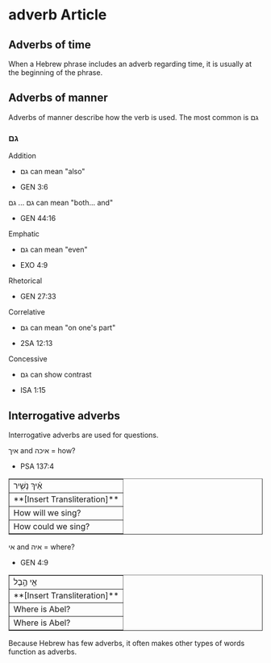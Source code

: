 # adverb Article

## Adverbs of time

When a Hebrew phrase includes an adverb regarding time, it is usually at the beginning of the phrase.

## Adverbs of manner

Adverbs of manner describe how the verb is used. The most common is גם

### גם

Addition

* גם can mean "also"

* GEN 3:6

גם ... גם can mean "both... and" 

* GEN 44:16

Emphatic

* גם can mean "even" 

* EXO 4:9

Rhetorical

* GEN 27:33

Correlative

* גם can mean "on one's part"

* 2SA 12:13

Concessive

* גם can show contrast 

* ISA 1:15

## Interrogative adverbs

Interrogative adverbs are used for questions. 

איך and איכה  = how?

* PSA 137:4
<table border="1" class="docutils">
<colgroup>
<col width="100%" />
</colgroup>
<tbody valign="top">
<tr class="row-odd"><td>אֵ֗יךְ נָשִׁ֥יר</td>
</tr>
<tr class="row-even"><td>**[Insert Transliteration]**</td>
</tr>
<tr class="row-odd"><td>How will we sing?</td>
</tr>
<tr class="row-even"><td>How could we sing?</td>
</tr>
</tbody>
</table>

אי and איה = where?

* GEN 4:9
<table border="1" class="docutils">
<colgroup>
<col width="100%" />
</colgroup>
<tbody valign="top">
<tr class="row-odd"><td>אֵ֖י הֶ֣בֶל</td>
</tr>
<tr class="row-even"><td>**[Insert Transliteration]**</td>
</tr>
<tr class="row-odd"><td>Where is Abel?</td>
</tr>
<tr class="row-even"><td>Where is Abel?</td>
</tr>
</tbody>
</table>

Because Hebrew has few adverbs, it often makes other types of words function as adverbs.